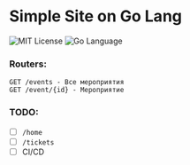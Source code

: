 # Simple Site on Go Lang
<div>
<img src="https://img.shields.io/github/license/DimaPermyakov/IU5?color=brightgreen" alt="MIT License">  <img src="https://img.shields.io/badge/language-GO-blue.svg" alt="Go Language">
</div>

### Routers:
```http
GET /events - Все мероприятия
GET /event/{id} - Мероприятие
```

### TODO:
- [ ] ``/home``
- [ ] ``/tickets``
- [ ] CI/CD
